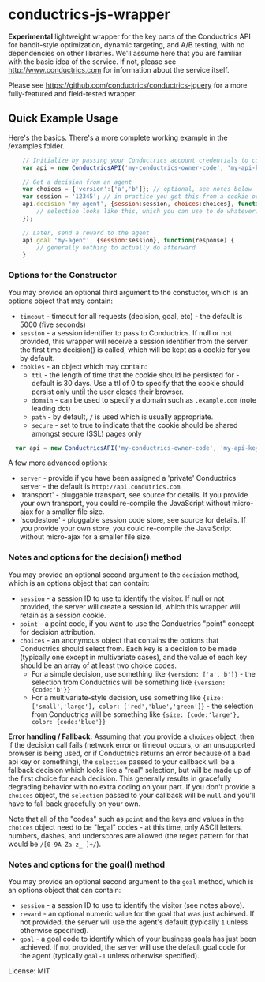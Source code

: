 # conductrics-js-wrapper

**Experimental** lightweight wrapper for the key parts of the Conductrics API for bandit-style optimization, dynamic targeting, and A/B testing, with no dependencies on other libraries. We'll assume here that you are familiar with the basic idea of the service. If not, please see http://www.conductrics.com for information about the service itself.

Please see https://github.com/conductrics/conductrics-jquery for a more fully-featured and field-tested wrapper.

## Quick Example Usage

Here's the basics. There's a more complete working example in the /examples folder.

```javascript
	// Initialize by passing your Conductrics account credentials to constructor
	var api = new ConductricsAPI('my-conductrics-owner-code', 'my-api-key');

	// Get a decision from an agent
	var choices = {'version':['a','b']}; // optional, see notes below
	var session = '12345'; // in practice you get this from a cookie or something
	api.decision 'my-agent', {session:session, choices:choices}, function(selection) {
		// selection looks like this, which you can use to do whatever: {'version': {code:'b'}}
	});

	// Later, send a reward to the agent
	api.goal 'my-agent', {session:session}, function(response) {
		// generally nothing to actually do afterward
	}
```

### Options for the Constructor

You may provide an optional third argument to the constuctor, which is an options object that may contain:

+ `timeout` - timeout for all requests (decision, goal, etc) - the default is 5000 (five seconds)
+ `session` - a session identifier to pass to Conductrics. If null or not provided, this wrapper will receive a session identifier from the server the first time decision() is called, which will be kept as a cookie for you by default.
+ `cookies` - an object which may contain:
  - `ttl` - the length of time that the cookie should be persisted for - default is 30 days. Use a ttl of 0 to specify that the cookie should persist only until the user closes their browser.
  - `domain` - can be used to specify a domain such as `.example.com` (note leading dot)
  - `path` - by default, `/` is used which is usually appropriate.
  - `secure` - set to true to indicate that the cookie should be shared amongst secure (SSL) pages only

```javascript
  var api = new ConductricsAPI('my-conductrics-owner-code', 'my-api-key', {timeout:1500});
```

A few more advanced options:

+ `server` - provide if you have been assigned a 'private' Conductrics server - the default is `http://api.condutrics.com`
+ 'transport' - pluggable transport, see source for details. If you provide your own transport, you could re-compile the JavaScript without micro-ajax for a smaller file size.
+ 'scodestore' - pluggable session code store, see source for details. If you provide your own store, you could re-compile the JavaScript without micro-ajax for a smaller file size.

### Notes and options for the decision() method

You may provide an optional second argument to the `decision` method, which is an options object that can contain:

+ `session` - a session ID to use to identify the visitor. If null or not provided, the server will create a session id, which this wrapper will retain as a session cookie.
+ `point` - a point code, if you want to use the Conductrics "point" concept for decision attribution.
+ `choices` - an anonymous object that contains the options that Conductrics should select from. Each key is a decision to be made (typically one except in multivariate cases), and the value of each key should be an array of at least two choice codes.
  - For a simple decision, use something like `{version: ['a','b']}` - the selection from Conductrics will be something like `{version: {code:'b'}}`
  - For a multivariate-style decision, use something like `{size: ['small','large'], color: ['red','blue','green']}` - the selection from Conductrics will be something like `{size: {code:'large'}, color: {code:'blue'}}`

**Error handling / Fallback:** Assuming that you provide a `choices` object, then if the decision call fails (network error or timeout occurs, or an unsupported browser is being used, or if Conductrics returns an error because of a bad api key or something), the `selection` passed to your callback will be a fallback decision which looks like a "real" selection, but will be made up of the first choice for each decision. This generally results in gracefully degrading behavior with no extra coding on your part. If you don't provide a `choices` object, the `selection` passed to your callback will be `null` and you'll have to fall back gracefully on your own.

Note that all of the "codes" such as `point` and the keys and values in the `choices` object need to be "legal" codes - at this time, only ASCII letters, numbers, dashes, and underscores are allowed (the regex pattern for that would be `/[0-9A-Za-z_-]+/`).

### Notes and options for the goal() method

You may provide an optional second argument to the `goal` method, which is an options object that can contain:

+ `session` - a session ID to use to identify the visitor (see notes above).
+ `reward` - an optional numeric value for the goal that was just achieved. If not provided, the server will use the agent's default (typically `1` unless otherwise specified).
+ `goal` - a goal code to identify which of your business goals has just been achieved. If not provided, the server will use the default goal code for the agent (typically `goal-1` unless otherwise specified).

License: MIT
